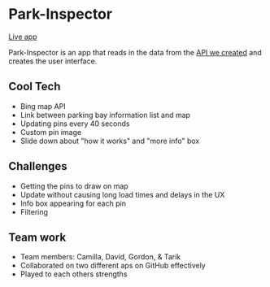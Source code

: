 # Park-Inspector

[Live app](https://tmak1.github.io/park-spectre-client/)

Park-Inspector is an app that reads in the data from the [API we created](https://github.com/tmak1/park-spectre-api) and creates the user interface.

## Cool Tech
* Bing map API
* Link between parking bay information list and map
* Updating pins every 40 seconds
* Custom pin image
* Slide down about "how it works" and "more info" box

## Challenges
* Getting the pins to draw on map 
* Update without causing long load times and delays in the UX
* Info box appearing for each pin
* Filtering

## Team work
* Team members: Camilla, David, Gordon, & Tarik
* Collaborated on two different aps on GitHub effectively
* Played to each others strengths
